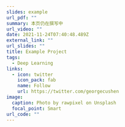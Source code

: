 ```yaml
---
slides: example
url_pdf: ""
summary: 本页仍在撰写中
url_video: ""
date: 2021-11-24T07:40:48.489Z
external_link: ""
url_slides: ""
title: Example Project
tags:
  - Deep Learning
links:
  - icon: twitter
    icon_pack: fab
    name: Follow
    url: https://twitter.com/georgecushen
image:
  caption: Photo by rawpixel on Unsplash
  focal_point: Smart
url_code: ""
---
```

